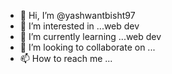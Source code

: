 - 👋 Hi, I’m @yashwantbisht97
- 👀 I’m interested in ...web dev
- 🌱 I’m currently learning ...web dev
- 💞️ I’m looking to collaborate on ...
- 📫 How to reach me ...

<!---
yashwantbisht97/yashwantbisht97 is a ✨ special ✨ repository because its `README.md` (this file) appears on your GitHub profile.
You can click the Preview link to take a look at your changes.
--->
